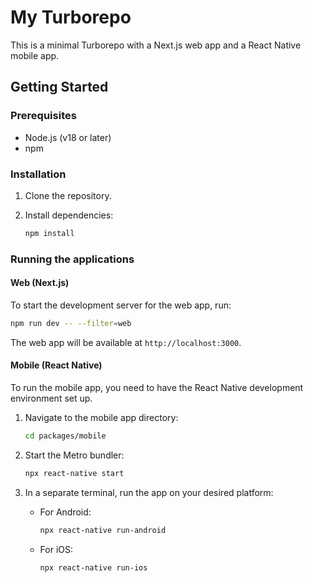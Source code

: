 # My Turborepo

This is a minimal Turborepo with a Next.js web app and a React Native mobile app.

## Getting Started

### Prerequisites

- Node.js (v18 or later)
- npm

### Installation

1.  Clone the repository.
2.  Install dependencies:

    ```bash
    npm install
    ```

### Running the applications

#### Web (Next.js)

To start the development server for the web app, run:

```bash
npm run dev -- --filter=web
```

The web app will be available at `http://localhost:3000`.

#### Mobile (React Native)

To run the mobile app, you need to have the React Native development environment set up.

1.  Navigate to the mobile app directory:

    ```bash
    cd packages/mobile
    ```

2.  Start the Metro bundler:

    ```bash
    npx react-native start
    ```

3.  In a separate terminal, run the app on your desired platform:

    -   For Android:

        ```bash
        npx react-native run-android
        ```

    -   For iOS:

        ```bash
        npx react-native run-ios
        ```
